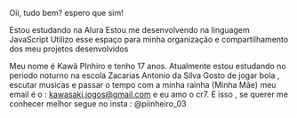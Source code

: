 Oii, tudo bem? espero que sim!

Estou estudando na Alura
Estou me desenvolvendo na linguagem JavaScript
Utilizo esse espaço para minha organização e compartilhamento dos meu projetos desenvolvidos


   Meu nome é Kawã PInhiro e tenho 17 anos.
  Atualmente estou estudando no periodo noturno na escola Zacarias Antonio da Silva
   Gosto de jogar bola , escutar musicas e passar o tempo com a minha rainha (Minha Mãe)
   meu email é o : kawasaki.jogos@gmail.com
   e eu amo o cr7. E isso , se querer me conhecer melhor segue no insta : @piinheiro_03
